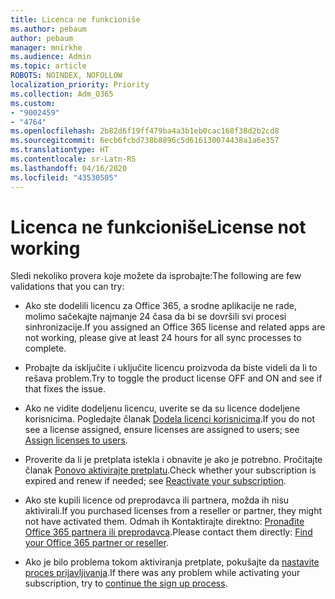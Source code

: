 ```yaml
---
title: Licenca ne funkcioniše
ms.author: pebaum
author: pebaum
manager: mnirkhe
ms.audience: Admin
ms.topic: article
ROBOTS: NOINDEX, NOFOLLOW
localization_priority: Priority
ms.collection: Adm_O365
ms.custom:
- "9002459"
- "4764"
ms.openlocfilehash: 2b82d6f19ff479ba4a3b1eb0cac168f38d2b2cd8
ms.sourcegitcommit: 6ecb6fcbd738b8896c5d616130074438a1a6e357
ms.translationtype: HT
ms.contentlocale: sr-Latn-RS
ms.lasthandoff: 04/16/2020
ms.locfileid: "43530505"
---
```

# <a name="license-not-working"></a><span data-ttu-id="ce973-102">Licenca ne funkcioniše</span><span class="sxs-lookup"><span data-stu-id="ce973-102">License not working</span></span>

<span data-ttu-id="ce973-103">Sledi nekoliko provera koje možete da isprobajte:</span><span class="sxs-lookup"><span data-stu-id="ce973-103">The following are few validations that you can try:</span></span>

- <span data-ttu-id="ce973-104">Ako ste dodelili licencu za Office 365, a srodne aplikacije ne rade, molimo sačekajte najmanje 24 časa da bi se dovršili svi procesi sinhronizacije.</span><span class="sxs-lookup"><span data-stu-id="ce973-104">If you assigned an Office 365 license and related apps are not working, please give at least 24 hours for all sync processes to complete.</span></span> 

- <span data-ttu-id="ce973-105">Probajte da isključite i uključite licencu proizvoda da biste videli da li to rešava problem.</span><span class="sxs-lookup"><span data-stu-id="ce973-105">Try to toggle the product license OFF and ON and see if that fixes the issue.</span></span> 

- <span data-ttu-id="ce973-106">Ako ne vidite dodeljenu licencu, uverite se da su licence dodeljene korisnicima. Pogledajte članak [Dodela licenci korisnicima](https://docs.microsoft.com/en-us/microsoft-365/admin/manage/assign-licenses-to-users?view=o365-worldwide).</span><span class="sxs-lookup"><span data-stu-id="ce973-106">If you do not see a license assigned, ensure licenses are assigned to users; see [Assign licenses to users](https://docs.microsoft.com/en-us/microsoft-365/admin/manage/assign-licenses-to-users?view=o365-worldwide).</span></span>

- <span data-ttu-id="ce973-107">Proverite da li je pretplata istekla i obnavite je ako je potrebno. Pročitajte članak [Ponovo aktivirajte pretplatu](https://docs.microsoft.com/alchemyinsights/reactivate-your-subscription).</span><span class="sxs-lookup"><span data-stu-id="ce973-107">Check whether your subscription is expired and renew if needed; see [Reactivate your subscription](https://docs.microsoft.com/alchemyinsights/reactivate-your-subscription).</span></span> 

- <span data-ttu-id="ce973-108">Ako ste kupili licence od preprodavca ili partnera, možda ih nisu aktivirali.</span><span class="sxs-lookup"><span data-stu-id="ce973-108">If you purchased licenses from a reseller or partner, they might not have activated them.</span></span> <span data-ttu-id="ce973-109">Odmah ih Kontaktirajte direktno: [Pronađite Office 365 partnera ili preprodavca](https://docs.microsoft.com//microsoft-365/admin/manage/find-your-partner-or-reseller).</span><span class="sxs-lookup"><span data-stu-id="ce973-109">Please contact them directly: [Find your Office 365 partner or reseller](https://docs.microsoft.com//microsoft-365/admin/manage/find-your-partner-or-reseller).</span></span>

- <span data-ttu-id="ce973-110">Ako je bilo problema tokom aktiviranja pretplate, pokušajte da [nastavite proces prijavljivanja](https://go.microsoft.com/fwlink/?linkid=2126800).</span><span class="sxs-lookup"><span data-stu-id="ce973-110">If there was any problem while activating your subscription, try to [continue the sign up process](https://go.microsoft.com/fwlink/?linkid=2126800).</span></span>
